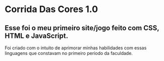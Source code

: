 # Corrida Das Cores 1.0

<h2>Esse foi o meu primeiro site/jogo feito com CSS, HTML e JavaScript.</h2> 

<p>Foi criado com o intuito de aprimorar minhas habilidades com essas linguagens que constavam no primeiro período da faculdade.</p>
